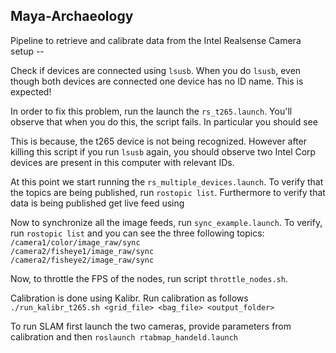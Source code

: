 ## Maya-Archaeology
Pipeline to retrieve and calibrate data from the Intel Realsense Camera setup --

Check if devices are connected using `lsusb`. When you do `lsusb`, even though both devices
are connected one device has no ID name. This is expected!

In order to fix this problem, run the launch the `rs_t265.launch`. You'll observe that when you 
do this, the script fails. In particular you should see <INSERT ERROR IMAGE>

This is because, the t265 device is not being recognized. However after killing this script
if you run `lsusb` again, you should observe two Intel Corp devices are present in this computer 
with relevant IDs. <INSERT LSUSB IMAGE WORKING>

At this point we start running the `rs_multiple_devices.launch`. To verify that the topics
are being published, run `rostopic list`. Furthermore to verify that data is being published
get live feed using <LIVE FEED SCRIPT>

Now to synchronize all the image feeds, run `sync_example.launch`. To verify, run 
`rostopic list` and you can see the three following topics:<br />
`/camera1/color/image_raw/sync`<br />
`/camera2/fisheye1/image_raw/sync`<br />
`/camera2/fisheye2/image_raw/sync`<br />

Now, to throttle the FPS of the nodes, run script `throttle_nodes.sh`.

Calibration is done using Kalibr. Run calibration as follows
`./run_kalibr_t265.sh <grid_file> <bag_file> <output_folder>`

To run SLAM first launch the two cameras, provide parameters from calibration and then
`roslaunch rtabmap_handeld.launch`



